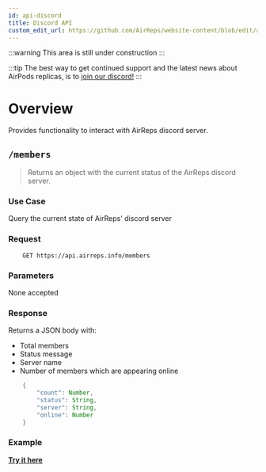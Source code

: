 ```yaml
---
id: api-discord
title: Discord API
custom_edit_url: https://github.com/AirReps/website-content/blob/edit/api-discord.md
---
```


:::warning
This area is still under construction
:::

:::tip
The best way to get continued support and the latest news about AirPods
replicas, is to [join our discord!](https://airreps.link/discord)
:::

# Overview
Provides functionality to interact with AirReps discord server.

## `/members`
>Returns an object with the current status of the AirReps discord server.

### Use Case
Query the current state of AirReps' discord server

### Request
```shell
    GET https://api.airreps.info/members
```
### Parameters
None accepted

### Response
Returns a JSON body with:
* Total members
* Status message
* Server name
* Number of members which are appearing online

```java
    {
        "count": Number,
        "status": String,
        "server": String,
        "online": Number
    }
```

### Example
**[Try it here](https://apitester.com/shared/checks/90965ee841c8457582810607d04aa329)**